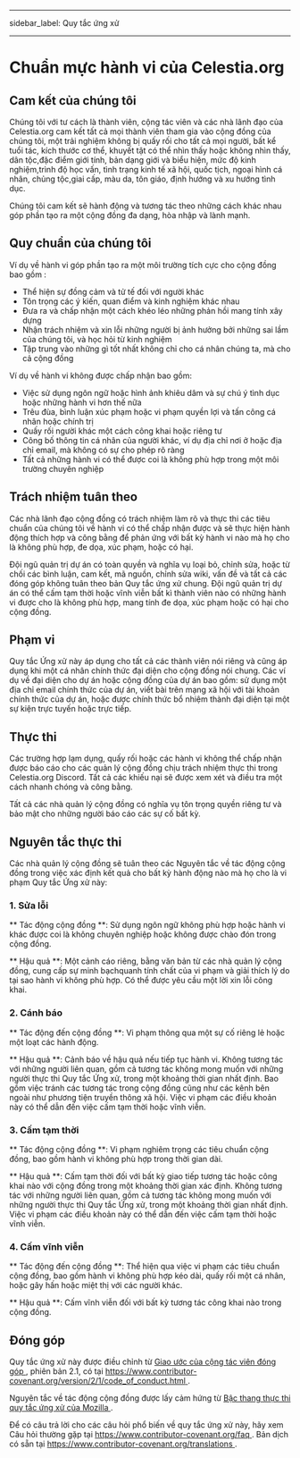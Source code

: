 - - -
sidebar_label: Quy tắc ứng xử
- - -

# Chuẩn mực hành vi của Celestia.org

## Cam kết của chúng tôi

Chúng tôi với tư cách là thành viên, cộng tác viên và các nhà lãnh đạo của Celestia.org cam kết tất cả mọi thành viên  tham gia vào cộng đồng của chúng tôi, một trải nghiệm không bị quấy rối cho tất cả mọi người, bất kể tuổi tác, kích thước cơ thể, khuyết tật có thể nhìn thấy hoặc không nhìn thấy, dân tộc,đặc điểm giới tính, bản dạng giới và biểu hiện, mức độ kinh nghiệm,trình độ học vấn, tình trạng kinh tế xã hội, quốc tịch, ngoại hình cá nhân, chủng tộc,giai cấp, màu da, tôn giáo, định hướng và xu hướng tình dục.

Chúng tôi cam kết sẽ hành động và tương tác theo những cách khác nhau góp phần tạo ra một cộng đồng đa dạng, hòa nhập và lành mạnh.

## Quy chuẩn của chúng tôi

Ví dụ về hành vi góp phần tạo ra một môi trường tích cực cho cộng đồng bao gồm :

* Thể hiện sự đồng cảm và tử tế đối với người khác
* Tôn trọng các ý kiến, quan điểm và kinh nghiệm khác nhau
* Đưa ra và chấp nhận một cách khéo léo những phản hồi mang tính xây dựng
* Nhận trách nhiệm và xin lỗi những người bị ảnh hưởng bởi những sai lầm của chúng tôi, và học hỏi từ kinh nghiệm
* Tập trung vào những gì tốt nhất không chỉ cho cá nhân chúng ta, mà cho cả cộng đồng

Ví dụ về hành vi không được chấp nhận bao gồm:

* Việc sử dụng ngôn ngữ hoặc hình ảnh khiêu dâm và sự chú ý tình dục hoặc những hành vi hơn thế nữa
* Trêu đùa, bình luận xúc phạm hoặc vi phạm quyền lợi và tấn công cá nhân hoặc chính trị
* Quấy rối người khác một cách công khai hoặc riêng tư
* Công bố thông tin cá nhân của người khác, ví dụ địa chỉ nơi ở hoặc địa chỉ email, mà không có sự cho phép rõ ràng
* Tất cả những hành vi có thể được coi là không phù hợp trong một môi trường chuyên nghiệp

## Trách nhiệm tuân theo

Các nhà lãnh đạo cộng đồng có trách nhiệm làm rõ và thực thi các tiêu chuẩn của chúng tôi về hành vi có thể chấp nhận được và sẽ thực hiện hành động thích hợp và công bằng để phản ứng với bất kỳ hành vi nào mà họ cho là không phù hợp, đe dọa,  xúc phạm, hoặc có hại.

Đội ngũ quản trị dự án có toàn quyền và nghĩa vụ loại bỏ, chỉnh sửa, hoặc từ chối các bình luận, cam kết, mã nguồn, chỉnh sửa wiki, vấn đề và tất cả các đóng góp không tuân theo bản Quy tắc ứng xử chung. Đội ngũ quản trị dự án có thể cấm tạm thời hoặc vĩnh viễn bất kì thành viên nào có những hành vi được cho là không phù hợp, mang tính đe dọa, xúc phạm hoặc có hại cho cộng đồng.

## Phạm vi

Quy tắc Ứng xử này áp dụng cho tất cả các thành viên nói riêng và cũng áp dụng khi một cá nhân chính thức đại diện cho cộng đồng nói chung. Các ví dụ về đại diện cho dự án hoặc cộng đồng của dự án bao gồm: sử dụng một địa chỉ email chính thức của dự án, viết bài trên mạng xã hội với tài khoản chính thức của dự án, hoặc được chính thức bổ nhiệm thành đại diện tại một sự kiện trực tuyến hoặc trực tiếp.

## Thực thi

Các trường hợp lạm dụng, quấy rối hoặc các hành vi không thể chấp nhận được báo cáo cho các quản lý cộng đồng chịu trách nhiệm thực thi trong Celestia.org Discord. Tất cả các khiếu nại sẽ được xem xét và điều tra một cách nhanh chóng và công bằng.

Tất cả các nhà quản lý cộng đồng có nghĩa vụ tôn trọng quyền riêng tư và bảo mật cho những người báo cáo các sự cố bất kỳ.

## Nguyên tắc thực thi

Các nhà quản lý cộng đồng sẽ tuân theo các Nguyên tắc về tác động cộng đồng trong việc xác định kết quả cho bất kỳ hành động nào mà họ cho là vi phạm Quy tắc Ứng xử này:

### 1. Sửa lỗi

** Tác động cộng đồng **: Sử dụng ngôn ngữ không phù hợp hoặc hành vi khác được coi là không chuyên nghiệp hoặc không được chào đón trong cộng đồng.

** Hậu quả **: Một cảnh cáo riêng, bằng văn bản từ các nhà quản lý cộng đồng, cung cấp sự minh bạchquanh tính chất của vi phạm và giải thích lý do tại sao hành vi không phù hợp. Có thể được yêu cầu một lời xin lỗi công khai.

### 2. Cánh báo

** Tác động đến cộng đồng **: Vi phạm thông qua một sự cố riêng lẻ hoặc một loạt các hành động.

** Hậu quả **: Cảnh báo về hậu quả nếu tiếp tục hành vi. Không tương tác với những người liên quan, gồm cả tương tác không mong muốn với những người thực thi Quy tắc Ứng xử, trong một khoảng thời gian nhất định. Bao gồm việc tránh các tương tác trong cộng đồng cũng như các kênh bên ngoài như phương tiện truyền thông xã hội. Việc vi phạm các điều khoản này có thể dẫn đến việc cấm tạm thời hoặc vĩnh viễn.

### 3. Cấm tạm thời

** Tác động cộng đồng **: Vi phạm nghiêm trọng các tiêu chuẩn cộng đồng, bao gồm hành vi không phù hợp trong thời gian dài.

** Hậu quả **: Cấm tạm thời đối với bất kỳ giao tiếp tương tác hoặc công khai nào với cộng đồng trong một khoảng thời gian xác định. Không tương tác với những người liên quan, gồm cả tương tác không mong muốn với những người thực thi Quy tắc Ứng xử, trong một khoảng thời gian nhất định. Việc vi phạm các điều khoản này có thể dẫn đến việc cấm tạm thời hoặc vĩnh viễn.

### 4. Cấm vĩnh viễn

** Tác động đến cộng đồng **: Thể hiện qua việc vi phạm các tiêu chuẩn cộng đồng, bao gồm hành vi không phù hợp kéo dài, quấy rối một cá nhân, hoặc gây hấn hoặc miệt thị với các người khác.

** Hậu quả **: Cấm vĩnh viễn đối với bất kỳ tương tác công khai nào trong cộng đồng.

## Đóng góp

Quy tắc ứng xử này được điều chỉnh từ [ Giao ước của cộng tác viên đóng góp ][homepage], phiên bản 2.1, có tại [ https://www.contributor-covenant.org/version/2/1/code_of_conduct.html ][v2.1].

Nguyên tắc về tác động cộng đồng được lấy cảm hứng từ [ Bậc thang thực thi quy tắc ứng xử của Mozilla ][Mozilla CoC].

Để có câu trả lời cho các câu hỏi phổ biến về quy tắc ứng xử này, hãy xem Câu hỏi thường gặp tại [ https://www.contributor-covenant.org/faq ][FAQ]. Bản dịch có sẵn tại [ https://www.contributor-covenant.org/translations ][translations].

[homepage]: https://www.contributor-covenant.org
[v2.1]: https://www.contributor-covenant.org/version/2/1/code_of_conduct.html
[Mozilla CoC]: https://github.com/mozilla/diversity
[FAQ]: https://www.contributor-covenant.org/faq
[translations]: https://www.contributor-covenant.org/translations
